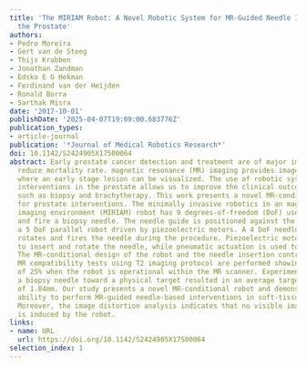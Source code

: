 ```yaml
---
title: 'The MIRIAM Robot: A Novel Robotic System for MR-Guided Needle Insertion in
  the Prostate'
authors:
- Pedro Moreira
- Gert van de Steeg
- Thijs Krabben
- Jonathan Zandman
- Edsko E G Hekman
- Ferdinand van der Heijden
- Ronald Borra
- Sarthak Misra
date: '2017-10-01'
publishDate: '2025-04-07T19:09:00.683776Z'
publication_types:
- article-journal
publication: '*Journal of Medical Robotics Research*'
doi: 10.1142/S2424905X17500064
abstract: Early prostate cancer detection and treatment are of major importance to
  reduce mortality rate. magnetic resonance (MR) imaging provides images of the prostate
  where an early stage lesion can be visualized. The use of robotic systems for MR-guided
  interventions in the prostate allows us to improve the clinical outcomes of procedures
  such as biopsy and brachytherapy. This work presents a novel MR-conditional robot
  for prostate interventions. The minimally invasive robotics in an magnetic resonance
  imaging environment (MIRIAM) robot has 9 degrees-of-freedom (DoF) used to steer
  and fire a biopsy needle. The needle guide is positioned against the perineum by
  a 5 DoF parallel robot driven by piezoelectric motors. A 4 DoF needle driver inserts,
  rotates and fires the needle during the procedure. Piezoelectric motors are used
  to insert and rotate the needle, while pneumatic actuation is used to fire the needle.
  The MR-conditional design of the robot and the needle insertion controller are presented.
  MR compatibility tests using T2 imaging protocol are performed showing a SNR reduction
  of 25% when the robot is operational within the MR scanner. Experiments inserting
  a biopsy needle toward a physical target resulted in an average targeting error
  of 1.84mm. Our study presents a novel MR-conditional robot and demonstrated the
  ability to perform MR-guided needle-based interventions in soft-tissue phantoms.
  Moreover, the image distortion analysis indicates that no visible image deterioration
  is induced by the robot.
links:
- name: URL
  url: https://doi.org/10.1142/S2424905X17500064
selection_index: 1
---
```

